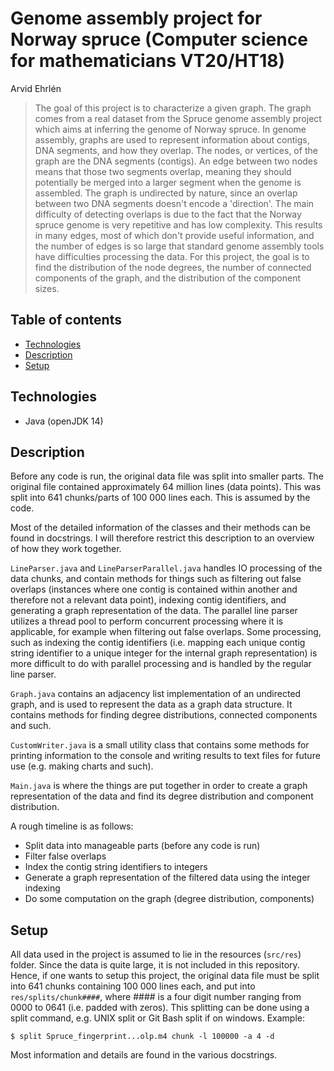 # Genome assembly project for Norway spruce (Computer science for mathematicians VT20/HT18)
Arvid Ehrlén
> The goal of this project is to characterize a given graph. The graph comes from a real dataset
> from the Spruce genome assembly project which aims at inferring the genome of Norway spruce.
> In genome assembly, graphs are used to represent information about contigs, DNA segments, 
> and how they overlap. 
> The nodes, or vertices, of the graph are the DNA segments (contigs). An edge between two nodes
> means that those two segments overlap, meaning they should potentially be merged into a larger
> segment when the genome is assembled. The graph is undirected by nature, since an overlap between
> two DNA segments doesn't encode a 'direction'.
> The main difficulty of detecting overlaps is due to the fact that the Norway spruce genome is 
> very repetitive and has low complexity. This results in many edges, most of which don't provide
> useful information, and the number of edges is so large that standard genome assembly tools 
> have difficulties processing the data.
> For this project, the goal is to find the distribution of the node degrees, the number of 
> connected components of the graph, and the distribution of the component sizes.

## Table of contents
* [Technologies](#technologies)
* [Description](#description)
* [Setup](#setup)

## Technologies
* Java (openJDK 14)

## Description
Before any code is run, the original data file was split into smaller parts. 
The original file contained approximately 64 million lines (data points).
This was split into 641 chunks/parts of 100 000 lines each. This is assumed by the code.

Most of the detailed information of the classes and their methods can be found in docstrings.
I will therefore restrict this description to an overview of how they work together.

`LineParser.java` and `LineParserParallel.java` handles IO processing of the data chunks, and contain
methods for things such as filtering out false overlaps (instances where one contig is contained 
within another and therefore not a relevant data point), indexing contig identifiers, and generating
a graph representation of the data. 
The parallel line parser utilizes a thread pool to perform concurrent processing where it is 
applicable, for example when filtering out false overlaps. Some processing, such as indexing the
contig identifiers (i.e. mapping each unique contig string identifier to a unique integer for the
internal graph representation) is more difficult to do with parallel processing and is handled 
by the regular line parser.

`Graph.java` contains an adjacency list implementation of an undirected graph, and is used to represent
the data as a graph data structure. It contains methods for finding degree distributions, connected
components and such.

`CustomWriter.java` is a small utility class that contains some methods for printing information to the
console and writing results to text files for future use (e.g. making charts and such).

`Main.java` is where the things are put together in order to create a graph representation of the data
and find its degree distribution and component distribution.

A rough timeline is as follows:

* Split data into manageable parts (before any code is run)
* Filter false overlaps 
* Index the contig string identifiers to integers
* Generate a graph representation of the filtered data using the integer indexing 
* Do some computation on the graph (degree distribution, components)

## Setup
All data used in the project is assumed to lie in the resources (`src/res`) folder. Since the data
is quite large, it is not included in this repository. Hence, if one wants to setup this project,
the original data file must be split into 641 chunks containing 100 000 lines each, and put
into `res/splits/chunk####`, where #### is a four digit number ranging from 0000 to 0641 (i.e.
padded with zeros). This splitting can be done using a split command, e.g. UNIX split or Git
Bash split if on windows. Example:

`$ split Spruce_fingerprint...olp.m4 chunk -l 100000 -a 4 -d`

Most information and details are found in the various docstrings.
